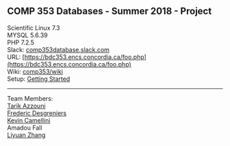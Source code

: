 ## COMP 353 Databases - Summer 2018 - Project   
Scientific Linux 7.3  
MYSQL 5.6.39  
PHP 7.2.5  
Slack: [comp353database.slack.com](comp353database.slack.com)  
URL: [https://bdc353.encs.concordia.ca/foo.php](https://bdc353.encs.concordia.ca/foo.php)  
Wiki: [comp353/wiki](https://github.com/kcamcam/comp353/wiki)  
Setup: [Getting Started](https://github.com/kcamcam/comp353/wiki/Getting-Started)  

------  
Team Members:  
[Tarik Azzouni](github.com/TarikAzz)  
[Frederic Desgreniers](github.com/FredericDesgreniers)  
[Kevin Camellini](github.com/kcamcam)  
Amadou Fall  
[Liyuan Zhang](github.com/Swallow666)  
